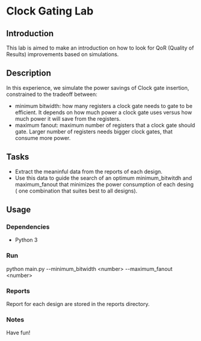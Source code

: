 # Clock Gating Lab

## Introduction
This lab is aimed to make an introduction on how to look for QoR (Quality of Results) improvements based on simulations.

## Description
In this experience, we simulate the power savings of Clock gate insertion, constrained to the tradeoff between:
* minimum bitwidth: how many registers a clock gate needs to gate to be efficient. It depends on how much power a clock gate uses versus how much power it will save from the registers.
* maximum fanout:  maximum number of registers that a clock gate should gate. Larger number of registers needs bigger clock gates, that consume more power.

## Tasks
* Extract the meaninful data from the reports of each design.
* Use this data to guide the search of an optimum minimum_bitwitdh and maximum_fanout that minimizes the power consumption of each desing ( one combination that suites best to all designs).

## Usage
### Dependencies
* Python 3
### Run
python main.py --minimum_bitwidth \<number> --maximum_fanout \<number>
### Reports
Report for each design are stored in the reports directory.

### Notes
Have fun!